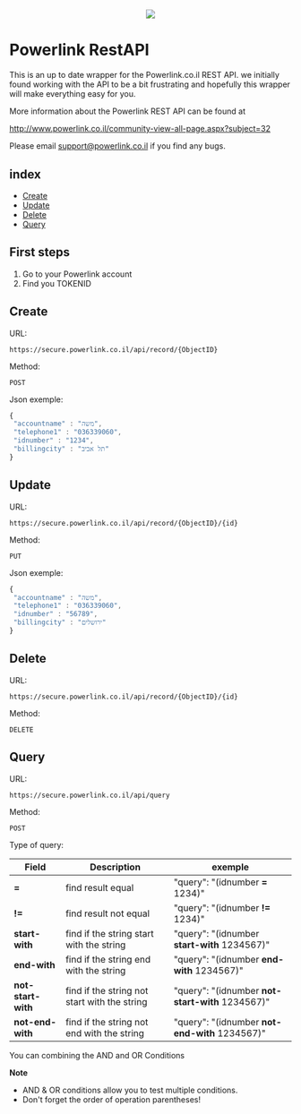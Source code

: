 <h1 align="center"><img src="http://www.powerlink.co.il/blog/wp-content/uploads/2015/07/PowerlinkLOGO1.png"></h1>

# Powerlink RestAPI

This is an up to date wrapper for the Powerlink.co.il REST API. 
we initially found working with the API to be a bit frustrating and hopefully this wrapper will make everything easy for you.

More information about the Powerlink REST API can be found at

http://www.powerlink.co.il/community-view-all-page.aspx?subject=32

Please email support@powerlink.co.il if you find any bugs.

## index

+ <a href="#create">Create</a>
+ <a href="#update">Update</a>
+ <a href="#delete">Delete</a>
+ <a href="#query">Query</a>

## First steps
1) Go to your Powerlink account
2) Find you TOKENID 


## Create

URL: 
```
https://secure.powerlink.co.il/api/record/{ObjectID}
```
Method: 
```
POST
```
Json exemple:
```javascript
{
 "accountname" : "משה",
 "telephone1" : "036339060",
 "idnumber" : "1234",
 "billingcity" : "תל אביב"
}
```


## Update

URL: 
```
https://secure.powerlink.co.il/api/record/{ObjectID}/{id}
```
Method: 
```
PUT
```
Json exemple:
```javascript
{
 "accountname" : "משה",
 "telephone1" : "036339060",
 "idnumber" : "56789",
 "billingcity" : "ירושלים"
}
```

## Delete

URL: 
```
https://secure.powerlink.co.il/api/record/{ObjectID}/{id}
```
Method: 
```
DELETE
```

## Query

URL: 
```
https://secure.powerlink.co.il/api/query
```
Method: 
```
POST
```
Type of query:

Field | Description | exemple
------|------------ | --------------------
**=** | find result equal | "query": "(idnumber  **=** 1234)"
**!=** | find result not equal | "query": "(idnumber  **!=** 1234)"
**start-with** | find if the string start with the string |  "query": "(idnumber **start-with** 1234567)"
**end-with** | find if the string end with the string | "query": "(idnumber **end-with** 1234567)"
**not-start-with** | find if the string not start with the string | "query": "(idnumber **not-start-with** 1234567)"
**not-end-with** | find if the string not end with the string | "query": "(idnumber **not-end-with** 1234567)"

You can combining the AND and OR Conditions

**Note**

+ AND & OR conditions allow you to test multiple conditions.
+ Don't forget the order of operation parentheses!
